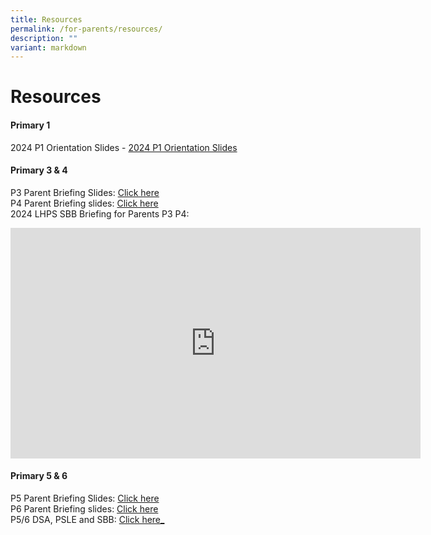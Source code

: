 ```yaml
---
title: Resources
permalink: /for-parents/resources/
description: ""
variant: markdown
---
```

# Resources

<h4><strong>Primary 1</strong></h4>

2024 P1 Orientation Slides - [2024 P1 Orientation Slides](https://drive.google.com/file/d/17bZ7oQ77Z98OABLh2HzaXUmuODFOrPCW/view?usp=sharing)

<h4><strong>Primary 3 &amp; 4</strong></h4>

P3 Parent Briefing Slides: <a href="https://drive.google.com/file/d/15G7xNTLoG3YJL4_VHjIImAgIVt7nk3XB/view?usp=sharing">Click here</a><br> 
P4 Parent Briefing slides: <a href="https://drive.google.com/file/d/1OnsGK_8oDGL6oSwQU7JlnHpO-Q-ucOML/view?usp=sharing">Click here</a><br>
2024 LHPS SBB Briefing for Parents P3 P4: 
<iframe allowfullscreen="" allow="accelerometer; autoplay; clipboard-write; encrypted-media; gyroscope; picture-in-picture; web-share" frameborder="0" title="2024 LHPS SBB Briefing for Parents P3 P4" src="https://www.youtube.com/embed/FLe5Wxd9c9I" height="369" width="656"></iframe>

<h4><strong>Primary 5 &amp; 6</strong></h4>

P5 Parent Briefing Slides: <a href="https://drive.google.com/file/d/167obezzqGMY5VG3Klwvfm4mu4L0jXjC-/view?usp=sharing">Click here</a><br> 
P6 Parent Briefing slides: <a href="https://drive.google.com/file/d/1t4BWjPyy8QoFBOHVDvpY0vPqzJ9w9_4e/view?usp=drive_link">Click here</a><br>
P5/6 DSA, PSLE and SBB: <a href="https://drive.google.com/file/d/12tN4dBy5CxH-Uj85QdlqYoXcFCRXyHDn/view?usp=drive_link">Click here_</a><br>